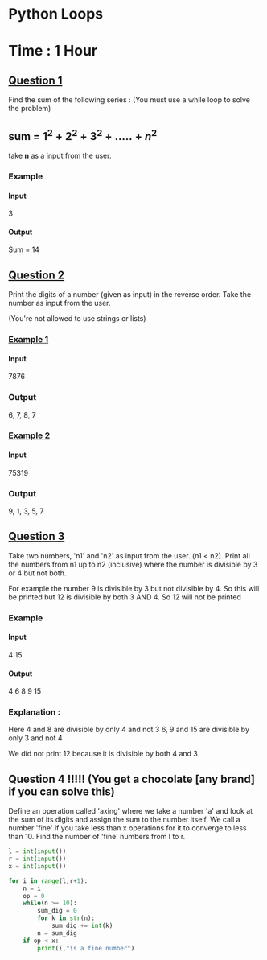 # Python Loops
# Time : 1 Hour


## <u>Question 1</u>

Find the sum of the following series : 
(You must use a while loop to solve the problem)
## sum =  $1^2 + 2^2 + 3^2 + ..... + n^2$

take **n** as a input from the user. 
### Example

#### Input
3

#### Output
Sum = 14


## <u>Question 2</u>

Print the digits of a number (given as input) in the reverse order. 
Take the number as input from the user.

(You're not allowed to use strings or lists)


### <u>Example 1</u>

#### Input
7876

### Output
6, 7, 8, 7
### <u>Example 2</u>

#### Input
75319
### Output
9, 1, 3, 5, 7

## <u>Question 3</u>

Take two numbers, 'n1' and 'n2' as input from the user.  (n1 < n2). 
Print all the numbers from n1 up to n2 (inclusive) where the number is divisible by 3 or 4 but not both.

For example the number 9 is divisible by 3 but not divisible by 4. So this will be printed
but 12 is divisible by both 3 AND 4. So 12 will not be printed

### Example

#### Input
4
15

#### Output
4 6 8 9 15


### Explanation : 
Here 4 and 8 are divisible by only 4 and not 3
6, 9 and 15 are divisible by only 3 and not 4

We did not print 12 because it is divisible by both 4 and 3


## Question 4 !!!!! (You get a chocolate \[any brand\] if you can solve this)

Define an operation called 'axing' where we take a number 'a' and look at the sum of its digits and assign the sum to the number itself. 
We call a number 'fine' if you take less than x operations for it to converge to less than 10.
Find the number of 'fine' numbers from l to r.


```python
l = int(input())
r = int(input())
x = int(input())

for i in range(l,r+1):
	n = i
	op = 0
	while(n >= 10):
		sum_dig = 0
		for k in str(n):
			sum_dig += int(k)
		n = sum_dig
	if op < x:
		print(i,"is a fine number")


```
